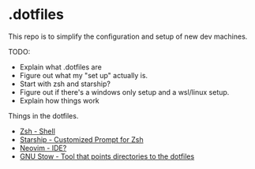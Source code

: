 # .dotfiles
This repo is to simplify the configuration and setup of new dev machines.

TODO: 
- Explain what .dotfiles are
- Figure out what my "set up" actually is.
- Start with zsh and starship?
- Figure out if there's a windows only setup and a wsl/linux setup.
- Explain how things work

Things in the dotfiles.
- [Zsh - Shell](https://www.zsh.org/)
- [Starship - Customized Prompt for Zsh](https://starship.rs/)
- [Neovim - IDE?](https://neovim.io/)
- [GNU Stow - Tool that points directories to the dotfiles](https://www.gnu.org/software/stow/)
